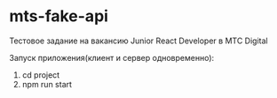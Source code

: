 # mts-fake-api

Тестовое задание на вакансию Junior React Developer в МТС Digital

Запуск приложения(клиент и сервер одновременно):

1) cd project
2) npm run start
